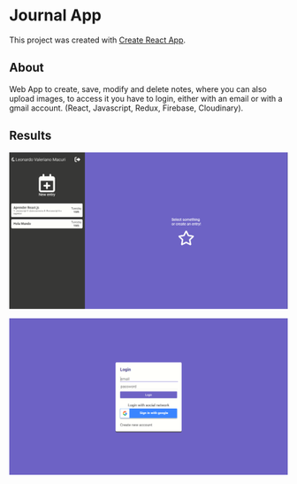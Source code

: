 # Journal App

This project was created with [Create React App](https://github.com/facebook/create-react-app).

## About

Web App to create, save, modify and delete notes, where you can also upload images, to access it you have to login, either with an email or with a gmail account. (React, Javascript, Redux, Firebase, Cloudinary).

## Results

![result1](./results/journal-app.png)

![result2](./results/journal-auth.png)

